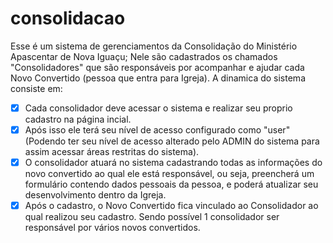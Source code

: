 # consolidacao
Esse é um sistema de gerenciamentos da Consolidação do Ministério Apascentar de Nova Iguaçu;
Nele são cadastrados os chamados "Consolidadores" que são responsáveis por acompanhar e ajudar cada Novo Convertido (pessoa que entra para Igreja).
A dinamica do sistema consiste em: 
- [x] Cada consolidador deve acessar o sistema e realizar seu proprio cadastro na página incial.
- [x] Após isso ele terá seu nível de acesso configurado como "user" (Podendo ter seu nível de acesso alterado pelo ADMIN do sistema para assim acessar áreas restritas do sistema).
- [x] O consolidador atuará no sistema cadastrando todas as informações do novo convertido ao qual ele está responsável, ou seja, preencherá um formulário contendo dados pessoais da pessoa, e poderá atualizar seu desenvolvimento dentro da Igreja.
- [x] Após o cadastro, o Novo Convertido fica vinculado ao Consolidador ao qual realizou seu cadastro.
Sendo possível 1 consolidador ser responsável por vários novos convertidos.
